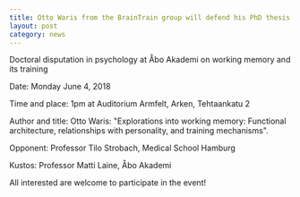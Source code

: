 ```yaml
---
title: Otto Waris from the BrainTrain group will defend his PhD thesis on June 4, 2018 
layout: post
category: news
---
```

Doctoral disputation in psychology at Åbo Akademi on working memory and its training

Date: Monday June 4, 2018

Time and place: 1pm at Auditorium Armfelt, Arken, Tehtaankatu 2

Author and title: Otto Waris: "Explorations into working memory: Functional architecture, relationships with personality, and training mechanisms".

Opponent: Professor Tilo Strobach, Medical School Hamburg

Kustos: Professor Matti Laine, Åbo Akademi

All interested are welcome to participate in the event! 
